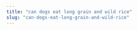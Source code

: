 ```yaml
---
title: "can dogs eat long grain and wild rice"
slug: "can-dogs-eat-long-grain-and-wild-rice"
---
```


